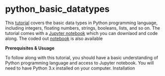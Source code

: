 # python_basic_datatypes

This [tutorial](https://youtu.be/kvyT2x7JMps?si=aRzPyizXYonUjFTD) covers the basic data types in Python programming language, including integers, floating numbers, strings, booleans, lists, and so on. The tutorial comes with a [Jupyter notebook](https://github.com/ckraft-bot/python_basic_datatypes/blob/main/Python%20Data%20Types.ipynb) which you can downlaod and code along. The coded out [notebook](https://github.com/ckraft-bot/python_basic_datatypes/blob/main/Python%20Data%20Types%20Master.ipynb) is also available

__Prerequisites & Usuage__
 
To follow along with this tutorial, you should have a basic understanding of Python programming language and access to Jupyter notebook. You will need to have Python 3.x installed on your computer.
Installation
